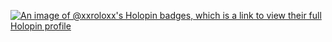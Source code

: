 [![An image of @xxroloxx's Holopin badges, which is a link to view their full Holopin profile](https://holopin.me/xxroloxx)](https://holopin.io/@xxroloxx)
<!--
**XxRoloxX/XxRoloxX** is a ✨ _special_ ✨ repository because its `README.md` (this file) appears on your GitHub profile.

Here are some ideas to get you started:

- 🔭 I’m currently working on ...
- 🌱 I’m currently learning ...
- 👯 I’m looking to collaborate on ...
- 🤔 I’m looking for help with ...
- 💬 Ask me about ...
- 📫 How to reach me: ...
- 😄 Pronouns: ...
- ⚡ Fun fact: ...
-->
